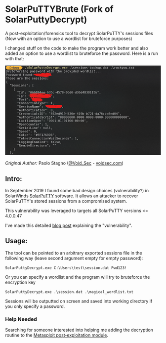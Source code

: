 # SolarPuTTYBrute (Fork of SolarPuttyDecrypt)
A post-exploitation/forensics tool to decrypt SolarPuTTY's sessions files (Now with an option to use a wordlist for bruteforce purposes)

I changed stuff on the code to make the program work better and also added an option to use a wordlist to bruteforce the password. Here is a run with that:

![Bruteforce](/img/test.png)

*Original Author:* Paolo Stagno ([@Void_Sec](https://twitter.com/Void_Sec) - [voidsec.com](https://voidsec.com))

## Intro:

In September 2019 I found some bad design choices (vulnerability?) in SolarWinds [SolarPuTTY](https://www.solarwinds.com/free-tools/solar-putty) software. It allows an attacker to recover SolarPuTTY's stored sessions from a compromised system.

This vulnerability was leveraged to targets all SolarPuTTY versions <= 4.0.0.47

I've made this detailed [blog post](https://voidsec.com/solarputtydecrypt/) explaining the "vulnerability".

## Usage:
The tool can be pointed to an arbitrary exported sessions file in the following way (leave second argument empty for empty password):
```
SolarPuttyDecrypt.exe C:\Users\test\session.dat Pwd123!
```

Or you can specify a wordlist and the program will try to bruteforce the encryption key

```
SolarPuttyDecrypt.exe .\session.dat .\magical_wordlist.txt
```

Sessions will be outputted on screen and saved into working directory if you only specify a password.

### Help Needed

Searching for someone interested into helping me adding the decryption routine to the [Metasploit post-exploitation module](solar_putty.rb).